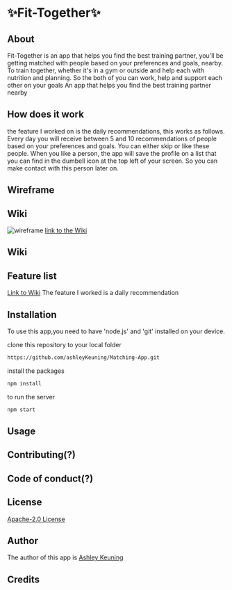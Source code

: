 # :sparkles:Fit-Together:sparkles:

 ## About
 Fit-Together is an app that helps you find the best training partner, you'll be getting matched with people based on your preferences and goals, nearby. 
 To train together, whether it's in a gym or outside and help each with nutrition and planning. So the both of you can work, help and support each other on your goals
 An app that helps you find the best training partner nearby

 ## How does it work
 the feature I worked on is the daily recommendations, this works as follows.
 Every day you will receive between 5 and 10 recommendations of people based on your preferences and goals. You can either skip or like these people.
 When you like a person, the app will save the profile on a list that you can find in the dumbell icon at the top left of your screen. 
 So you can make contact with this person later on.

 ## Wireframe
 ## Wiki 

 ![wireframe](https://github.com/ashleyKeuning/Matching-App/blob/main/Images%20voor%20Wiki/wireframe%20readme.png)
 [link to the Wiki](https://github.com/ashleyKeuning/Matching-App/wiki)

 ## Wiki 
 ## Feature list

 [Link to Wiki](https://github.com/ashleyKeuning/Matching-App/wiki)
 The feature I worked is a daily recommendation


 ## Installation

 To use this app,you need to have 'node.js' and 'git' installed on your device.

 clone this repository to your local folder

 ```bash
 https://github.com/ashleyKeuning/Matching-App.git 
 ```

 install the packages
 ```bash
 npm install 
 ```

 to run the server
 ```bash
 npm start 
 ```
 ## Usage

 ## Contributing(?)

 ## Code of conduct(?)
 ## License

 [Apache-2.0 License](https://github.com/ashleyKeuning/Matching-App/blob/main/LICENSE) 

 ## Author

 The author of this app is [Ashley Keuning](https://github.com/ashleyKeuning) 
 ## Credits
